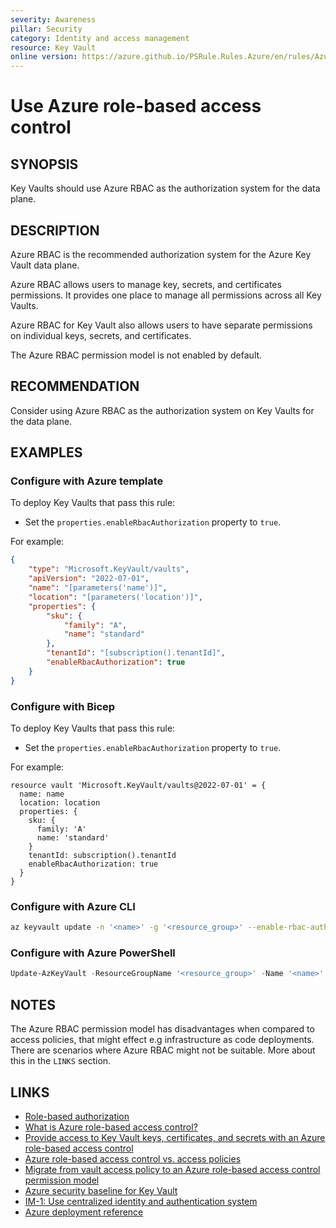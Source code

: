 ```yaml
---
severity: Awareness
pillar: Security 
category: Identity and access management
resource: Key Vault
online version: https://azure.github.io/PSRule.Rules.Azure/en/rules/Azure.KeyVault.RBAC/
---
```


# Use Azure role-based access control

## SYNOPSIS

Key Vaults should use Azure RBAC as the authorization system for the data plane.

## DESCRIPTION

Azure RBAC is the recommended authorization system for the Azure Key Vault data plane.

Azure RBAC allows users to manage key, secrets, and certificates permissions. It provides one place to manage all permissions across all Key Vaults.

Azure RBAC for Key Vault also allows users to have separate permissions on individual keys, secrets, and certificates.

The Azure RBAC permission model is not enabled by default.

## RECOMMENDATION

Consider using Azure RBAC as the authorization system on Key Vaults for the data plane.

## EXAMPLES

### Configure with Azure template

To deploy Key Vaults that pass this rule:

- Set the `properties.enableRbacAuthorization` property to `true`.

For example:

```json
{
    "type": "Microsoft.KeyVault/vaults",
    "apiVersion": "2022-07-01",
    "name": "[parameters('name')]",
    "location": "[parameters('location')]",
    "properties": {
        "sku": {
            "family": "A",
            "name": "standard"
        },
        "tenantId": "[subscription().tenantId]",
        "enableRbacAuthorization": true
    }
}
```

### Configure with Bicep

To deploy Key Vaults that pass this rule:

- Set the `properties.enableRbacAuthorization` property to `true`.

For example:

```bicep
resource vault 'Microsoft.KeyVault/vaults@2022-07-01' = {
  name: name
  location: location
  properties: {
    sku: {
      family: 'A'
      name: 'standard'
    }
    tenantId: subscription().tenantId
    enableRbacAuthorization: true
  }
}
```

### Configure with Azure CLI

```bash
az keyvault update -n '<name>' -g '<resource_group>' --enable-rbac-authorization
```

### Configure with Azure PowerShell

```powershell
Update-AzKeyVault -ResourceGroupName '<resource_group>' -Name '<name>' -EnableRbacAuthorization
```

## NOTES

The Azure RBAC permission model has disadvantages when compared to access policies, that might effect e.g infrastructure as code deployments. There are scenarios where Azure RBAC might not be suitable. More about this in the `LINKS` section.

## LINKS

- [Role-based authorization](https://learn.microsoft.com/azure/well-architected/security/design-identity-authorization#role-based-authorization)
- [What is Azure role-based access control?](https://learn.microsoft.com/azure/key-vault/general/soft-delete-overview)
- [Provide access to Key Vault keys, certificates, and secrets with an Azure role-based access control](https://learn.microsoft.com/azure/key-vault/general/rbac-guide)
- [Azure role-based access control vs. access policies](https://learn.microsoft.com/azure/key-vault/general/rbac-access-policy)
- [Migrate from vault access policy to an Azure role-based access control permission model](https://learn.microsoft.com/azure/key-vault/general/rbac-migration)
- [Azure security baseline for Key Vault](https://learn.microsoft.com/security/benchmark/azure/baselines/key-vault-security-baseline)
- [IM-1: Use centralized identity and authentication system](https://learn.microsoft.com/security/benchmark/azure/baselines/key-vault-security-baseline#im-1-use-centralized-identity-and-authentication-system)
- [Azure deployment reference](https://learn.microsoft.com/azure/templates/microsoft.keyvault/vaults#vaultproperties)
